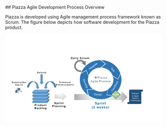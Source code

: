 \#\# Piazza Agile Development Process Overview

Piazza is developed using Agile management process framework known as
Scrum. The figure below depicts how software development for the Piazza
product.

![High Level Agile Process](images/pz-hl-agile-process.jpg)
